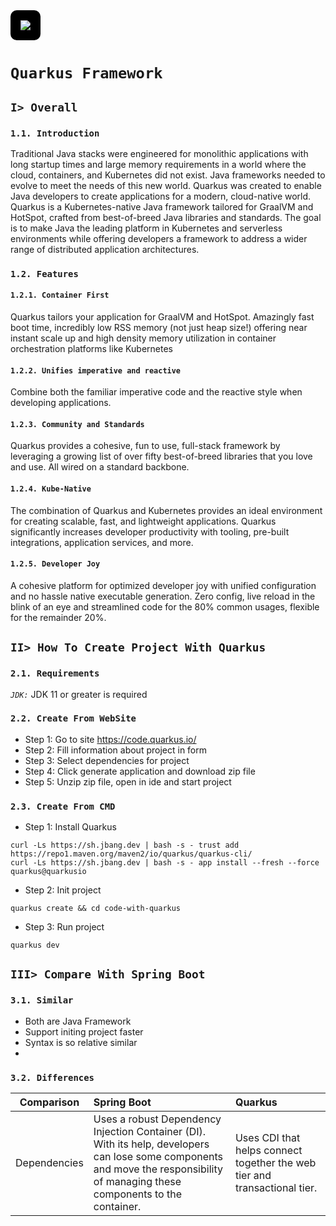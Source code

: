 <img style="background-color: black; padding: 16px; border-radius: 10px;" src="https://quarkus.io/assets/images/quarkus_logo_horizontal_rgb_600px_reverse.png"/>

# **`Quarkus Framework`**
## `I> Overall`
### `1.1. Introduction`
Traditional Java stacks were engineered for monolithic applications with long startup times and large memory requirements in a world where the cloud, containers, and Kubernetes did not exist. Java frameworks needed to evolve to meet the needs of this new world.
Quarkus was created to enable Java developers to create applications for a modern, cloud-native world. Quarkus is a Kubernetes-native Java framework tailored for GraalVM and HotSpot, crafted from best-of-breed Java libraries and standards. The goal is to make Java the leading platform in Kubernetes and serverless environments while offering developers a framework to address a wider range of distributed application architectures.

### `1.2. Features`
#### `1.2.1. Container First`
Quarkus tailors your application for GraalVM and HotSpot. Amazingly fast boot time, incredibly low RSS memory (not just heap size!) offering near instant scale up and high density memory utilization in container orchestration platforms like Kubernetes

#### `1.2.2. Unifies imperative and reactive`
Combine both the familiar imperative code and the reactive style when developing applications.

#### `1.2.3. Community and Standards`
Quarkus provides a cohesive, fun to use, full-stack framework by leveraging a growing list of over fifty best-of-breed libraries that you love and use. All wired on a standard backbone.

#### `1.2.4. Kube-Native`
The combination of Quarkus and Kubernetes provides an ideal environment for creating scalable, fast, and lightweight applications. Quarkus significantly increases developer productivity with tooling, pre-built integrations, application services, and more.

#### `1.2.5. Developer Joy`
A cohesive platform for optimized developer joy with unified configuration and no hassle native executable generation. Zero config, live reload in the blink of an eye and streamlined code for the 80% common usages, flexible for the remainder 20%.

## `II> How To Create Project With Quarkus`
### `2.1. Requirements`
*`JDK:`* JDK 11 or greater is required
### `2.2. Create From WebSite`
- Step 1: Go to site https://code.quarkus.io/
- Step 2: Fill information about project in form
- Step 3: Select dependencies for project
- Step 4: Click generate application and download zip file 
- Step 5: Unzip zip file, open in ide and start project
### `2.3. Create From CMD`
- Step 1: Install Quarkus 
```
curl -Ls https://sh.jbang.dev | bash -s - trust add https://repo1.maven.org/maven2/io/quarkus/quarkus-cli/
curl -Ls https://sh.jbang.dev | bash -s - app install --fresh --force quarkus@quarkusio
```
- Step 2: Init project
```
quarkus create && cd code-with-quarkus
``` 
- Step 3: Run project
```
quarkus dev
```

## `III> Compare With Spring Boot`
### `3.1. Similar`
- Both are Java Framework
- Support initing project faster
- Syntax is so relative similar
- 
### `3.2. Differences`
| Comparison |      Spring Boot      |  Quarkus |
|------------|:----------------------|:---------|
| Dependencies |  Uses a robust Dependency Injection Container (DI). With its help, developers can lose some components and move the responsibility of managing these components to the container. | Uses CDI that helps connect together the web tier and transactional tier. |
